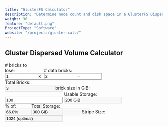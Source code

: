 ```yaml
---
title: "GlusterFS Calculator"
description: "Determine node count and disk space in a GlusterFS Dispersed volume."
weight: 30
feature: "default.png"
ProjectType: "Software"
website: "/projects/gluster-calc/"
---
```


<style type="text/css">

	#gluster-calc-form{
		width: 80%;
	}

	#parityBricks{
		display: inline-block;
		width: 24%;
	}

	span.first-row{
		display: inline-block;
		width: 5%;
		text-align: center;
	}

	#dataBricks{
		display: inline-block;
		width: 24%;
	}

	#totalBricks{
		display: inline-block;
		width: 39%;
	}

	#usableStorage{
		display: inline-block;
		width: 39%;
	}

	#percentStorage{
		display: inline-block;
		width: 20%;
	}

	#totalStorage{
		display: inline-block;
		width: 39%;
	}

	#gluster-calc-form :disabled{
		color: black;
	}
</style>

<h2>Gluster Dispersed Volume Calculator</h2>

<form id="gluster-calc-form">
	<label id="parityBricks"># bricks to lose:
		<input type="text" value="1" />
	</label>
	<span class="first-row">x</span>
	<label id="dataBricks"># data bricks:
		<input type="text" value="2" />
	</label>
	<span class="first-row">=</span>
	<label id="totalBricks">Total Bricks:
		<input type="text" value="3" disabled />
	</label>
	<label id="brickSize">brick size in GiB:
		<input type="text" value="100" />
	</label>
	<label id="usableStorage">Usable Storage:
		<input type="text" value="200 GiB" disabled />
	</label>
	<label id="percentStorage">% of:
		<input type="text" value="66.0%" disabled />
	</label>
	<label id="totalStorage">Total Storage:
		<input type="text" value="300 GiB" disabled />
	</label>
	<label id="stripeSize">Stripe Size:
		<input type="text" value="1024 (optimal)" disabled />
	</label>
</form>

<script src="gluster-calc.js"></script>

<script type="text/JavaScript">

    document.querySelector( "#gluster-calc-form" ).addEventListener( "change",  ( event ) => {

    	event.preventDefault();

    	parityBricks = Number( document.querySelector( "#parityBricks input" ).value);
    	dataBricks = Number( document.querySelector( "#dataBricks input" ).value);
    	brickSize = Number( document.querySelector( "#brickSize input" ).value);

    	if( parityBricks <= 0 ){

	    	alert( "# of to lose bricks needs to be higher than 0!" );
            return;
	    }

	    totalBricks = calcTotalBricks( parityBricks, dataBricks );
    	dataBricks = calcDataBricks( parityBricks, totalBricks );
	    usableStorage = dvCalcUsableStorage( brickSize, dataBricks );
    	totalStorage = dvCalcTotalStorage( brickSize, totalBricks );
    	percSize = dvCalcStoragePercent( brickSize, dataBricks, totalBricks );
    	stripeSize = calcStripeSize( dataBricks );

        document.querySelector( "#dataBricks input" ).value = dataBricks;
        document.querySelector( "#totalBricks input" ).value = totalBricks;
        document.querySelector( "#usableStorage input" ).value = usableStorage;
        document.querySelector( "#percentStorage input" ).value = percSize;
        document.querySelector( "#totalStorage input" ).value = totalStorage;
        document.querySelector( "#stripeSize input" ).value = stripeSize;
    });
</script>
